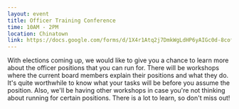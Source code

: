 ```yaml
---
layout: event
title: Officer Training Conference
time: 10AM - 2PM
location: Chinatown
link: https://docs.google.com/forms/d/1X4r1Atq2j7DmkWgLdHP6yAIGc0d-8cof3Qnjy1wGtbY/viewform
---
```

With elections coming up, we would like to give you a chance to learn more about the officer positions that you can run for. There will be workshops where the current board members explain their positions and what they do. It's quite worthwhile to know what your tasks will be before you assume the position. Also, we'll be having other workshops in case you're not thinking about running for certain positions. There is a lot to learn, so don't miss out!
